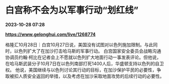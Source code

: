 # 白宫称不会为以军事行动“划红线”

**2023-10-28 07:28**

**https://www.gelonghui.com/live/1268774**

格隆汇10月28日｜白宫10月27日说，美国没有试图对以色列施加限制。与此同时，以色列扩大了在加沙打击哈马斯的军事行动。 白宫国家安全委员会战略沟通协调员约翰·柯比在记者会上不愿就以色列扩大地面行动一事发表评论。但他说，在哈马斯武装分子10月7日在以色列南部打死1400人后，华盛顿支持以色列的自卫权。 他说，美国继续与以色列讨论其行动的目标，在加沙保护平民的必要性，争取被扣人质安全返回的举措，以及考虑在加沙采取地面攻势的后续行动的必要性。